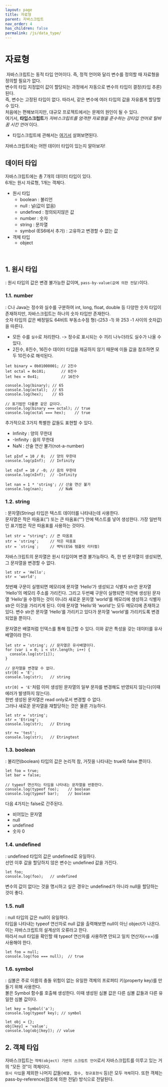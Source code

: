 ```yaml
---
layout: page
title: 자료형
parent: 자바스크립트
nav_order: 4
has_children: false
permalink: /js/data_type/
---
```


# 자료형  
​
자바스크립트는 동적 타입 언어이다. 즉, 정적 언어와 달리 변수를 정의할 때 자료형을 정의할 필요가 없다.  
변수의 타입 지정없이 값이 할당되는 과정에서 자동으로 변수의 타입이 결정(타입 추론)된다.  
즉, 변수는 고정된 타입이 없다. 따라서, 같은 변수에 여러 타입의 값을 자유롭게 할당할 수 있다.  
처음에는 편해보이지만, 대규모 프로젝트에서는 문제의 원인이 될 수 있다.  
여기서, **타입스크립트**가 _자바스크립트를 엄격한 자료형을 준수하는 강타입 언어로 탈바꿈 시킨 언어_ 이다.  
- 타입스크립트에 관해서는 [여기서]() 살펴보면된다.

자바스크립트에는 어떤 데이터 타입이 있는지 알아보자!  
## 데이터 타입  

자바스크립트에는 총 7개의 데이터 타입이 있다.  
6개는 원시 자료형, 1개는 객체다.  
- 원시 타입
    - boolean : 불리언
    - null : 널(값이 없음)
    - undefined : 정의되지않은 값
    - number : 숫자
    - string : 문자열
    - symbol (ES6에서 추가) : 고유하고 변경할 수 없는 값
- 객체 타입
    - object

​
## 1\. **원시 타입**  

: 원시 타입의 값은 변경 불가능한 값이며, `pass-by-value(값에 의한 전달)`이다.  
### 1.1\. number  

: C나 Java는 정수와 실수를 구분하여 int, long, float, double 등 다양한 숫자 타입이 존재하지만, 자바스크립트는 하나의 숫자 타입만 존재한다.  
숫자 타입의 값은 배정밀도 64비트 부동소수점 형(-(253 -1) 와 253 -1 사이의 숫자값)을 따른다.  
- 모든 수를 `실수`로 처리한다. -> 정수로 표시되는 수 끼리 나누더라도 실수가 나올 수 있다.
- 2진수, 8진수, 16진수 데이터 타입을 제공하지 않기 때문에 이들 값을 참조하면 모두 10진수로 해석된다.  


```
let binary = 0b01000001; // 2진수
let octal = 0o101;       // 8진수
let hex = 0x41;          // 16진수

console.log(binary); // 65
console.log(octal);  // 65
console.log(hex);    // 65

// 표기법만 다를뿐 같은 값이다.
console.log(binary === octal); // true
console.log(octal === hex);    // true
```  


추가적으로 3가지 특별한 값들도 표현할 수 있다.

- Infinity : 양의 무한대
- -Infinity : 음의 무한대
- NaN : 산술 연산 불가(not-a-number)  


```
let pInf = 10 / 0;  // 양의 무한대
console.log(pInf);  // Infinity

let nInf = 10 / -0; // 음의 무한대
console.log(nInf);  // -Infinity

let nan = 1 * 'string'; // 산술 연산 불가
console.log(nan);       // NaN
```


### 1.2\. string  

: 문자열(String) 타입은 텍스트 데이터를 나타내는데 사용한다.  
문자열은 작은 따옴표(‘’) 또는 큰 따옴표(“”) 안에 텍스트를 넣어 생성한다. 가장 일반적인 표기법은 작은 따옴표를 사용하는 것이다.  


```
let str = "string"; // 큰 따옴표
str = 'string';     // 작은 따옴표
str = `string`;     // 백틱(ES6 템플릿 리터럴)
```


자바스크립트의 문자열은 원시 타입이며 변경 불가능하다. 즉, 한 번 문자열이 생성되면, 그 문자열을 변경할 수 없다.  


```
let str = 'Hello';
str = 'world';
```  


첫번째 구문이 실행되면 메모리에 문자열 ‘Hello’가 생성되고 식별자 str은 문자열 ‘Hello’의 메모리 주소를 가리킨다. 
그리고 두번째 구문이 실행되면 이전에 생성된 문자열 ‘Hello’을 수정하는 것이 아니라 새로운 문자열 ‘world’를 메모리에 생성하고 식별자 str은 이것을 가리키게 된다. 이때 문자열 ‘Hello’와 ‘world’는 모두 메모리에 존재하고 있다. 변수 str은 문자열 ‘Hello’를 가리키고 있다가 문자열 ‘world’를 가리키도록 변경되었을 뿐이다.  

문자열은 배열처럼 인덱스를 통해 접근할 수 있다. 이와 같은 특성을 갖는 데이터를 유사 배열이라 한다.  

```
let str = 'string'; // 문자열은 유사배열이다.
for (var i = 0; i < str.length; i++) {
  console.log(str[i]);
}

// 문자열을 변경할 수 없다.
str[0] = 'E';
console.log(str);   // string
```

`str[0] = 'E'`처럼 이미 생성된 문자열의 일부 문자를 변경해도 반영되지 않는다(이때 에러가 발생하지 않는다).  
한번 생성된 문자열은 read only로서 변경할 수 없다.  
그러나 새로운 문자열을 재할당하는 것은 물론 가능하다.  
```  
let str = 'string';
str = 'Etring';
console.log(str);   // Etring

str += 'test';
console.log(str);   // Etringtest
```  
### 1.3\. boolean  

: 불리언(boolean) 타입의 값은 논리적 참, 거짓을 나타내는 true와 false 뿐이다.  

```
let foo = true;
let bar = false;

// typeof 연산자는 타입을 나타내는 문자열을 반환한다.
console.log(typeof foo);    // boolean
console.log(typeof bar);    // boolean
```  

다음 4가지는 false로 간주된다.  
- 비어있는 문자열
- null
- undefined
- 숫자 0

### 1.4\. undefined  

: undefined 타입의 값은 undefined로 유일하다.  
선언 이후 값을 할당하지 않은 변수는 undefined 값을 가진다.  
```
let foo;
console.log(foo);   // undefined
```  

변수의 값이 없다는 것을 명시하고 싶은 경우는 undefined가 아니라 null을 할당하는 것이 좋다.  

### 1.5\. null  

: null 타입의 값은 null이 유일하다.  
타입을 나타내는 typeof 연산자로 null 값을 출력해보면 null이 아닌 object가 나온다. 이는 자바스크립트의 설계상의 오류라고 한다.  
따라서 null 타입을 확인할 때 typeof 연산자를 사용하면 안되고 일치 연산자(===)를 사용해야 한다.  

```
let foo = null;
console.log(foo === null);  // true
```

### 1.6\. symbol  

: 심볼은 주로 이름의 충돌 위험이 없는 유일한 객체의 프로퍼티 키(property key)를 만들기 위해 사용한다.  
볼은 Symbol 함수를 호출해 생성한다. 이때 생성된 심볼 값은 다른 심볼 값들과 다른 유일한 심볼 값이다.  

```
let key = Symbol('a');
console.log(typeof key); // symbol

let obj = {};
obj[key] = 'value';
console.log(obj[key]); // value
```

## 2\. 객체 타입  

자바스크립트는 `객체(object) 기반의 스크립트 언어`로서 자바스크립트를 이루고 있는 거의 “모든 것”이 객체이다.  
`원시 타입`을 제외한 나머지 값들(`배열, 함수, 정규표현식` 등)은 모두 `객체`이다. 또한 객체는 pass-by-reference(참조에 의한 전달) 방식으로 전달된다.  
